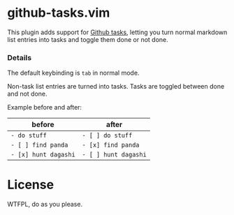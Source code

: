 # github-tasks.vim

This plugin adds support for [Github
tasks](https://github.com/blog/1825-task-lists-in-all-markdown-documents),
letting you turn normal markdown list entries into tasks and toggle them done
or not done. 

### Details

The default keybinding is `tab` in normal mode.

Non-task list entries are turned into tasks. Tasks are toggled between done and not done. 

Example before and after:

| before | after |
| --- | --- |
| `- do stuff` | `- [ ] do stuff` |
| `- [ ] find panda` | `- [x] find panda` |
| `- [x] hunt dagashi` | `- [ ] hunt dagashi` |

# License

WTFPL, do as you please.
